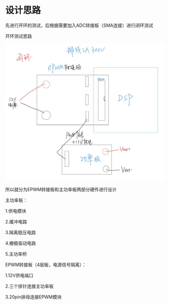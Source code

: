 # 设计思路

先进行开环的测试，后根据需要加入ADC转接板（SMA连接）进行闭环测试

开环测试思路

![image-20251018164756367](attachments/image-20251018164756367.png)

所以就分为EPWM转接板和主功率板两部分硬件进行设计

主功率板：

1.供电模块

2.缓冲电路

3.隔离稳压电路

4.栅极驱动电路

5.主功率桥

EPWM转接板（4层板，电源信号隔离）：

1.12V供电端口

2.三个排针连接主功率板

3.20pin排母连接EPWM模块
